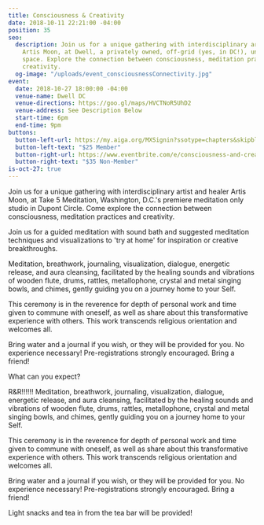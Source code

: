 ```yaml
---
title: Consciousness & Creativity
date: 2018-10-11 22:21:00 -04:00
position: 35
seo:
  description: Join us for a unique gathering with interdisciplinary artist and healer
    Artis Moon, at Dwell, a privately owned, off-grid (yes, in DC!), untethered creative
    space. Explore the connection between consciousness, meditation practices, and
    creativity.
  og-image: "/uploads/event_consciousnessConnectivity.jpg"
event:
  date: 2018-10-27 18:00:00 -04:00
  venue-name: Dwell DC
  venue-directions: https://goo.gl/maps/HVCTNoR5UhD2
  venue-address: See Description Below
  start-time: 6pm
  end-time: 9pm
buttons:
  button-left-url: https://my.aiga.org/MXSignin?ssotype=chapters&skipblacklist&returnurl=https%3A%2F%2Fdc.aiga.org%2Fevent%2Fconsciousness-and-creativity%2F%3Fredirect_source%3Deventbrite_register
  button-left-text: "$25 Member"
  button-right-url: https://www.eventbrite.com/e/consciousness-and-creativity-tickets-51375635910
  button-right-text: "$35 Non-Member"
is-oct-27: true
---
```


Join us for a unique gathering with interdisciplinary artist and healer Artis Moon, at Take 5 Meditation, Washington, D.C.'s premiere meditation only studio in Dupont Circle. Come explore the connection between consciousness, meditation practices and creativity.

Join us for a guided meditation with sound bath and suggested meditation techniques and visualizations to 'try at home' for inspiration or creative breakthroughs.

Meditation, breathwork, journaling, visualization, dialogue, energetic release, and aura cleansing, facilitated by the healing sounds and vibrations of wooden flute, drums, rattles, metallophone, crystal and metal singing bowls, and chimes, gently guiding you on a journey home to your Self.

This ceremony is in the reverence for depth of personal work and time given to commune with oneself, as well as share about this transformative experience with others. This work transcends religious orientation and welcomes all.

Bring water and a journal if you wish, or they will be provided for you. No experience necessary! Pre-registrations strongly encouraged. Bring a friend!

What can you expect?

R&R!!!!!! Meditation, breathwork, journaling, visualization, dialogue, energetic release, and aura cleansing, facilitated by the healing sounds and vibrations of wooden flute, drums, rattles, metallophone, crystal and metal singing bowls, and chimes, gently guiding you on a journey home to your Self.

This ceremony is in the reverence for depth of personal work and time given to commune with oneself, as well as share about this transformative experience with others. This work transcends religious orientation and welcomes all.

Bring water and a journal if you wish, or they will be provided for you. No experience necessary! Pre-registrations strongly encouraged. Bring a friend!

Light snacks and tea in from the tea bar will be provided!